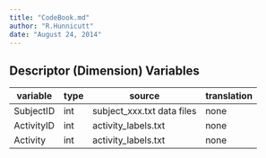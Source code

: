 ```yaml
---
title: "CodeBook.md"
author: "R.Hunnicutt"
date: "August 24, 2014"
---
```


## Descriptor (Dimension) Variables

|variable|type|source|translation|
|-----------|----|-----------------------------|-----------|
|SubjectID  |int |subject_xxx.txt data files   |none       |
|ActivityID |int |activity_labels.txt          |none       |
|Activity   |int |activity_labels.txt          |none       |


